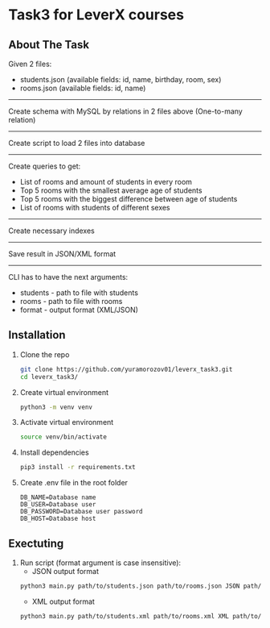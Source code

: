 # Task3 for LeverX courses

## About The Task

Given 2 files:
* students.json (available fields: id, name, birthday, room, sex)
* rooms.json (available fields: id, name)
---

Create schema with MySQL by relations in 2 files above (One-to-many relation)

---
Create script to load 2 files into database

---

Create queries to get:
* List of rooms and amount of students in every room
* Top 5 rooms with the smallest average age of students
* Top 5 rooms with the biggest difference between age of students
* List of rooms with students of different sexes

---

Create necessary indexes 

---

Save result in JSON/XML format

---

CLI has to have the next arguments:
* students - path to file with students
* rooms - path to file with rooms
* format - output format (XML/JSON)


## Installation
1. Clone the repo
    ```sh
    git clone https://github.com/yuramorozov01/leverx_task3.git
    cd leverx_task3/
    ```
2. Create virtual environment
    ```sh
    python3 -m venv venv
    ```
3. Activate virtual environment
    ```sh
    source venv/bin/activate
    ```
4. Install dependencies
    ```sh
    pip3 install -r requirements.txt
    ```
5. Create .env file in the root folder
   ```
   DB_NAME=Database name
   DB_USER=Database user
   DB_PASSWORD=Database user password
   DB_HOST=Database host
   ```

## Exectuting
1. Run script (format argument is case insensitive):
    * JSON output format 
    ```sh
    python3 main.py path/to/students.json path/to/rooms.json JSON path/to/save.json
    ```
    * XML output format
    ```sh
    python3 main.py path/to/students.xml path/to/rooms.xml XML path/to/save.xml
    ```
